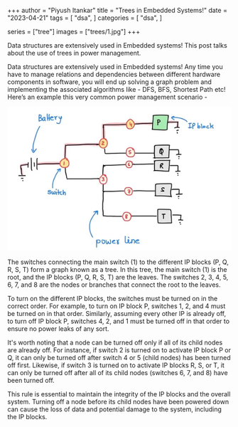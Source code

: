 +++
author = "Piyush Itankar"
title = "Trees in Embedded Systems!"
date = "2023-04-21"
tags = [
    "dsa",
]
categories = [
    "dsa",
]

series = ["tree"]
images = ["trees/1.jpg"]
+++

Data structures are extensively used in Embedded systems! This post talks about the use of trees in power management.
<!--more-->

Data structures are extensively used in Embedded systems! Any time you have to manage relations and dependencies between different hardware components in software, you will end up solving a graph problem and implementing the associated algorithms like - DFS, BFS, Shortest Path etc! Here’s an example this very common power management scenario -

![](1.jpg)

The switches connecting the main switch (1) to the different IP blocks (P, Q, R, S, T) form a graph known as a tree. In this tree, the main switch (1) is the root, and the IP blocks (P, Q, R, S, T) are the leaves. The switches 2, 3, 4, 5, 6, 7, and 8 are the nodes or branches that connect the root to the leaves.

To turn on the different IP blocks, the switches must be turned on in the correct order. For example, to turn on IP block P, switches 1, 2, and 4 must be turned on in that order. Similarly, assuming every other IP is already off, to turn off IP block P, switches 4, 2, and 1 must be turned off in that order to ensure no power leaks of any sort.

It's worth noting that a node can be turned off only if all of its child nodes are already off. For instance, if switch 2 is turned on to activate IP block P or Q, it can only be turned off after switch 4 or 5 (child nodes) has been turned off first. Likewise, if switch 3 is turned on to activate IP blocks R, S, or T, it can only be turned off after all of its child nodes (switches 6, 7, and 8) have been turned off.

This rule is essential to maintain the integrity of the IP blocks and the overall system. Turning off a node before its child nodes have been powered down can cause the loss of data and potential damage to the system, including the IP blocks.
